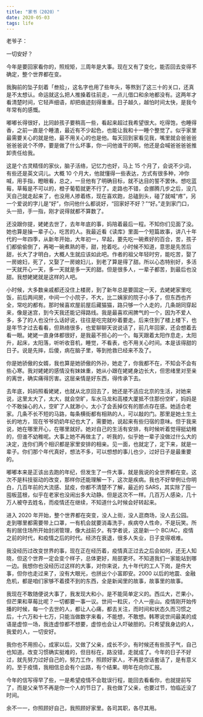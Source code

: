 ```yaml
---
title: "家书（2020）"
date: 2020-05-03
tags: life
---
```


老爷子：

一切安好？

今年是要回家看你的，照规矩，三周年是大事。现在又有了变化，能否回去变得不确定，整个世界都在变。

我胸前的坠子刻着「叁拾」，这名字也用了些年头，等熬到了这三十的关口，还真是不太想认。命运就这么把人推搡着往前走，一点儿借口和余地都没有。这两年才看清楚时间，它轻声细语，却把痕迹刻得重重。日子越久，越怕时间太快，是我今年常有的感慨。

嘟嘟长得很好，比同龄孩子要稍高一些，看起来超过我希望很大。吃得饱，也睡得香，之前一直是个睡渣，最近有不少起色，也能让我和十一睡个整觉了。似乎家里最需要关心的就是他，最不用关心的也是他。每天回到家看见我，嘴里就会爸爸爸爸爸爸说个不停，要是做了什么坏事，你一问他谁干的啊，他还是会喊爸爸爸爸推卸责任给我。

这是个古灵精怪的家伙，脑子活络，记忆力也好，马上 15 个月了，会说不少词，有些还是英文词儿。大概 10 个月大，他就懂得一些表达，方式有很多种，冲你喊，用手指，瞪眼看，总之，一旦他有了明确目标，就不达目的誓不罢休。想吃蓝莓，草莓是不可以的，橙子葡萄就更不行了。走路也不错，会挪腾几步之后，没几天自己就走起来了，也没用人掺着练，现在喜欢跑，总磕到头，碰了就喊“疼”，另一个爱说的字儿是“好”，你问他什么都说好，“回家好不好？”“好。”走到家门口，头一扭，手一指，刚才说得就都不算数了。

还没跟你提，姥姥去世了，去年年底的事，妈陪着最后一程。不知你们见面了没。她也算是操一辈子心，吃苦的人。我最近看《读库》里面一个短篇故事，讲八十年代的一年四季，从新年开始，大年初一，早起，要先吃一碗煮好的百合，苦，孩子们都偷偷倒了，再喝一碗煮熟的枣，甜，抢着吃。小时候不知道，意思是先苦后甜，长大了才明白，大概人生就应该如此吧。作者的祖父年轻时穷，能吃苦，娶了一房媳妇，死了，又娶了一房媳妇儿，到老了算是得了甜。所以心态特别好，多活一天就开心一天，多一天就是多一天的甜。但是很多人，一辈子都苦，到最后也没甜。我想姥姥就是这样的人吧。

小时候，大多数亲戚都还没住上楼房，到了新年总是要固定一天，去姥姥家里吃饭，前后两间房，中间一个小院子，不大，比二姨家的院子小多了，但东西也齐全，常吃的都有。那时候喜欢屋前屋后藏猫猫，路只够一个人走的，几条胡同穿起来，像是迷宫，到今天我还能记得路线。我是最喜欢闹脾气的一个，因为不爱人多，多了的人也没什么话好说，往往是吃完就吵着要走。后来住到了楼上楼下，也是年节才过去看看，但熟络很多，也爱聊聊天说说话了，前几年回家，还会想着去看一眼。姥姥一直身体都很好，是我最不担心的一个。每天跟着太阳作息走，太阳升，起床，太阳落，听听收音机，睡觉，不看表，也不用关心时间。本是该得甜的日子。说是先摔，后傻，病在脑子里，等到抢救已经来不及了。

你是她骄傲的女婿，我也算是她骄傲的外孙，她走了，你我都不在，不知会不会有些心寒。我对姥姥的感情没有妹妹重，她从小跟在姥姥身边长大，但思绪里对至亲的离世，确实痛得厉害。这层亲情是好东西，得传承下去。

去年底，妈妈照看姥姥，也就从北京回去了，她还是不适应北京的生活，对她来说，这里太大了，太大，就会空旷，车水马龙和高楼大厦抵不住那份空旷，妈妈是个不敢操心的人，空旷了人就渺小，太小了会丢掉仅有的那点存在感。她适合老家。几条不长不短的马路，每条横街都有相熟的人，可以敲的门。那里是她土生土长的地方，现在爷爷奶奶年纪也大了，需要她，说起来有些归宿的意味。但于我来说，她在哪里开心，在哪里就好。她对自己的生活有安排，有时候听着觉得挺幼稚的，但谁不幼稚呢。大事上她不再做主了，听我的，似乎她一辈子没做过什么大的决定，连你们两个相识都是家里安排的相亲。见一面，也就定了，定下来，就是一辈子。你们那个年代真好，想法不多，可以想想的事儿也少，过好日子是最重要的。

嘟嘟本来是正该出去跑的年纪，但发生了一件大事，就是我说的全世界都在变。这次不是科技驱动的改变，那样你还能理解一下，这次是疾病。我也不好举例让你明白，几百年前的大流感、鼠疫，你都不清楚不了解，最近的 SARS，其实除了囤一囤板蓝根，似乎在老家也没闹出多大动静。但是这次不一样。几百万人感染，几十万人被夺去姓名，而疫情还在继续，不知道什么时候会好转起来。

进入 2020 年开始，整个世界都在突变，没人上街，没人逛商场，没人去公园。走到哪里都需要带上口罩，一有机会就要消毒洗手，疾病夺人性命，不是玩笑。所有的居住场所开始封闭管理，像大战前夕。有学者说，这是新一个 BC/AC，疫情之前的时代，和疫情之后的时代。经济在衰退，很多人失业，日子变得艰难。

我没经历过改变世界的事，现在正在经历着，疫情真正过去之后会如何，还无人知晓，但这个世界一定会变个样子，总体更好，局部更坏。不知道我们一家能站到哪一边。我想你也没经历过这样的大事，对你来说，九十年代的工人下岗，是件大事，但你也走过来了，没有大眼光，也拼出个小富即安。2000 以后的地震、金融危机，都是咱们家够不着摸不到的东西，全是新闻里的故事，故事里的故事。

我现在不敢随便说大事了，我发现大和小，是不能简单定义的。西瓜大，芒果小，但芒果和草莓比呢？一切都要一事一议。世间一粒灰，个人一座山。疫情刚开始传播的时候，每一个去世的人，都让人心痛，都去关注，而时间和状态久而习惯之后，十六万和十七万，只能当做数字来看，不能想，不敢想。韩寒说世间最美的成语是虚惊一场，我连虚惊都不想要，虚惊也会让人吓破胆的。只希望我身边的人，我爱的人，一切安好。

我你也不用担心，成家以后，又做了父亲，成长不少。有时候还有些孩子气，自己也知道。改变习惯确实挺难的，但目标在，路没错，走就成了。今年的日子不好过，就先努力过好自己的，努力工作，照顾好家人，不再是空话套话了，是有意义的。至于疫情，我相信总会有个出路，有个结果。明年在向你汇报。

今年的信写得早了些，一是希望疫情不会耽误行程，能回去看看你，也就提前写了，而是父亲节不再是你一个人的节日了，我也做了父亲，也要过节，怕临近没了时间。

余不一一，你照顾好自己，我照顾好家里。各司其职，各尽其用。